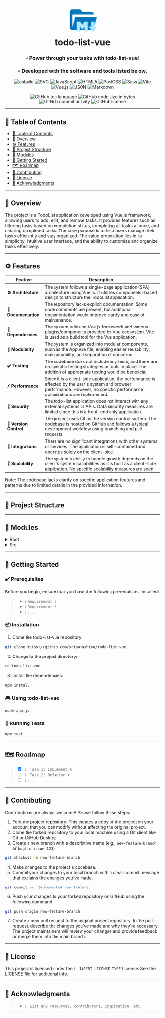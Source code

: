 <div align="center">
<h1 align="center">
<img src="https://raw.githubusercontent.com/PKief/vscode-material-icon-theme/ec559a9f6bfd399b82bb44393651661b08aaf7ba/icons/folder-markdown-open.svg" width="100" />
<br>todo-list-vue
</h1>
<h3>◦ Power through your tasks with todo-list-vue!</h3>
<h3>◦ Developed with the software and tools listed below.</h3>

<p align="center">
<img src="https://img.shields.io/badge/esbuild-FFCF00.svg?style&logo=esbuild&logoColor=black" alt="esbuild" />
<img src="https://img.shields.io/badge/SVG-FFB13B.svg?style&logo=SVG&logoColor=black" alt="SVG" />
<img src="https://img.shields.io/badge/JavaScript-F7DF1E.svg?style&logo=JavaScript&logoColor=black" alt="JavaScript" />
<img src="https://img.shields.io/badge/HTML5-E34F26.svg?style&logo=HTML5&logoColor=white" alt="HTML5" />
<img src="https://img.shields.io/badge/PostCSS-DD3A0A.svg?style&logo=PostCSS&logoColor=white" alt="PostCSS" />

<img src="https://img.shields.io/badge/Sass-CC6699.svg?style&logo=Sass&logoColor=white" alt="Sass" />
<img src="https://img.shields.io/badge/Vite-646CFF.svg?style&logo=Vite&logoColor=white" alt="Vite" />
<img src="https://img.shields.io/badge/Vue.js-4FC08D.svg?style&logo=vuedotjs&logoColor=white" alt="Vue.js" />
<img src="https://img.shields.io/badge/JSON-000000.svg?style&logo=JSON&logoColor=white" alt="JSON" />
<img src="https://img.shields.io/badge/Markdown-000000.svg?style&logo=Markdown&logoColor=white" alt="Markdown" />
</p>
<img src="https://img.shields.io/github/languages/top/sriparashiva/todo-list-vue?style&color=5D6D7E" alt="GitHub top language" />
<img src="https://img.shields.io/github/languages/code-size/sriparashiva/todo-list-vue?style&color=5D6D7E" alt="GitHub code size in bytes" />
<img src="https://img.shields.io/github/commit-activity/m/sriparashiva/todo-list-vue?style&color=5D6D7E" alt="GitHub commit activity" />
<img src="https://img.shields.io/github/license/sriparashiva/todo-list-vue?style&color=5D6D7E" alt="GitHub license" />
</div>

---

## 📒 Table of Contents
- [📒 Table of Contents](#-table-of-contents)
- [📍 Overview](#-overview)
- [⚙️ Features](#-features)
- [📂 Project Structure](#project-structure)
- [🧩 Modules](#modules)
- [🚀 Getting Started](#-getting-started)
- [🗺 Roadmap](#-roadmap)
- [🤝 Contributing](#-contributing)
- [📄 License](#-license)
- [👏 Acknowledgments](#-acknowledgments)

---


## 📍 Overview

The project is a TodoList application developed using Vue.js framework, allowing users to add, edit, and remove tasks. It provides features such as filtering tasks based on completion status, completing all tasks at once, and clearing completed tasks. The core purpose is to help users manage their tasks efficiently and stay organized. The value proposition lies in its simplicity, intuitive user interface, and the ability to customize and organize tasks effectively.

---

## ⚙️ Features

| Feature                | Description                                                                                                                                               |
| ---------------------- | --------------------------------------------------------------------------------------------------------------------------------------------------------- |
| **⚙️ Architecture**     | The system follows a single-page application (SPA) architecture using Vue.js. It utilizes components-based design to structure the TodoList application.   |
| **📖 Documentation**   | The repository lacks explicit documentation. Some code comments are present, but additional documentation would improve clarity and ease of maintenance.     |
| **🔗 Dependencies**    | The system relies on Vue.js framework and various plugins/components provided by Vue ecosystem. Vite is used as a build tool for the Vue application. |
| **🧩 Modularity**      | The system is organized into modular components, such as the App.vue file, enabling easier reusability, maintainability, and separation of concerns.     |
| **✔️ Testing**          | The codebase does not include any tests, and there are no specific testing strategies or tools in place. The addition of appropriate testing would be beneficial.  |
| **⚡️ Performance**      | Since it is a client-side application, the performance is affected by the user's system and browser performance. However, no specific performance optimizations are implemented. |
| **🔐 Security**        | The todo-list application does not interact with any external systems or APIs. Data security measures are limited since this is a front-end only application. |
| **🔀 Version Control** | The project uses Git as the version control system. The codebase is hosted on GitHub and follows a typical development workflow using branching and pull requests. |
| **🔌 Integrations**    | There are no significant integrations with other systems or services. The application is self-contained and operates solely on the client-side.            |
| **📶 Scalability**     | The system's ability to handle growth depends on the client's system capabilities as it is built as a client-side application. No specific scalability measures are seen. |

Note: The codebase lacks clarity on specific application features and patterns due to limited details in the provided information.

---


## 📂 Project Structure




---

## 🧩 Modules

<details closed><summary>Root</summary>

| File                                                                                     | Summary                                                                                                                                                                                                                                                                            |
| ---                                                                                      | ---                                                                                                                                                                                                                                                                                |
| [index.html](https://github.com/sriparashiva/todo-list-vue/blob/main/index.html)         | This code is the basic structure of an HTML document. It sets the character encoding, defines the viewport, and includes a main JavaScript file to be executed and rendered on the webpage. The actual content of the webpage is expected to be appended to the "app" div element. |
| [vite.config.js](https://github.com/sriparashiva/todo-list-vue/blob/main/vite.config.js) | This code is a Vite configuration file. It imports necessary modules to build a Vue application. It uses the'vue' plugin for Vue support. It also sets an alias for the'@/src' directory to be resolved properly in the application.                                               |

</details>

<details closed><summary>Src</summary>

| File                                                                           | Summary                                                                                                                                                                                                                                                                       |
| ---                                                                            | ---                                                                                                                                                                                                                                                                           |
| [App.vue](https://github.com/sriparashiva/todo-list-vue/blob/main/src/App.vue) | This is a TodoList application that allows users to add, edit, and remove tasks. It also filters tasks based on their completion status and includes features like completing all tasks at once and clearing completed tasks. The code is implemented using Vue.js framework. |
| [main.js](https://github.com/sriparashiva/todo-list-vue/blob/main/src/main.js) | This code creates a Vue application and mounts it on the element with the ID "app". The App.vue file is the main component of the application.                                                                                                                                |

</details>

---

## 🚀 Getting Started

### ✔️ Prerequisites

Before you begin, ensure that you have the following prerequisites installed:
> - `ℹ️ Requirement 1`
> - `ℹ️ Requirement 2`
> - `ℹ️ ...`

### 📦 Installation

1. Clone the todo-list-vue repository:
```sh
git clone https://github.com/sriparashiva/todo-list-vue
```

2. Change to the project directory:
```sh
cd todo-list-vue
```

3. Install the dependencies:
```sh
npm install
```

### 🎮 Using todo-list-vue

```sh
node app.js
```

### 🧪 Running Tests
```sh
npm test
```

---


## 🗺 Roadmap

> - [X] `ℹ️  Task 1: Implement X`
> - [ ] `ℹ️  Task 2: Refactor Y`
> - [ ] `ℹ️ ...`


---

## 🤝 Contributing

Contributions are always welcome! Please follow these steps:
1. Fork the project repository. This creates a copy of the project on your account that you can modify without affecting the original project.
2. Clone the forked repository to your local machine using a Git client like Git or GitHub Desktop.
3. Create a new branch with a descriptive name (e.g., `new-feature-branch` or `bugfix-issue-123`).
```sh
git checkout -b new-feature-branch
```
4. Make changes to the project's codebase.
5. Commit your changes to your local branch with a clear commit message that explains the changes you've made.
```sh
git commit -m 'Implemented new feature.'
```
6. Push your changes to your forked repository on GitHub using the following command
```sh
git push origin new-feature-branch
```
7. Create a new pull request to the original project repository. In the pull request, describe the changes you've made and why they're necessary.
The project maintainers will review your changes and provide feedback or merge them into the main branch.

---

## 📄 License

This project is licensed under the `ℹ️  INSERT-LICENSE-TYPE` License. See the [LICENSE](https://docs.github.com/en/communities/setting-up-your-project-for-healthy-contributions/adding-a-license-to-a-repository) file for additional info.

---

## 👏 Acknowledgments

> - `ℹ️  List any resources, contributors, inspiration, etc.`

---
